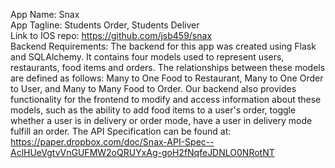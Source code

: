 App Name: Snax  
App Tagline: Students Order, Students Deliver  
Link to IOS repo: https://github.com/jsb459/snax  
Backend Requirements: The backend for this app was created using Flask and
    SQLAlchemy. It contains four models used to represent users, restaurants, food items and orders. The relationships between these models are defined as follows: Many to One Food to Restaurant, Many to One Order to User, and Many to Many Food to Order. Our backend also provides functionality for the frontend to modify and access information about these models, such as the ability to add food items to a user's order, toggle whether a user is in delivery or order mode, have a user in delivery mode fulfill an order. The API Specification can be found at:  
    https://paper.dropbox.com/doc/Snax-API-Spec--AclHUeVgtvVnGUFMW2oQRUYxAg-goH2fNqfeJDNLO0NRotNT 
 
    
   
    
